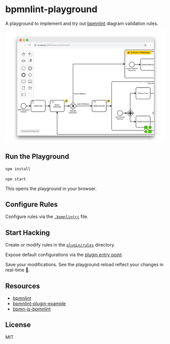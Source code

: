 # bpmnlint-playground

A playground to implement and try out [bpmnlint](https://github.com/bpmn-io/bpmnlint) diagram validation rules.

![playground](./docs/screenshot.png)


## Run the Playground

```
npm install

npm start
```

This opens the playground in your browser.


## Configure Rules

Configure rules via the [`.bpmnlintrc`](.bpmnlintrc) file.


## Start Hacking

Create or modify rules in the [`plugin/rules`](./plugin/rules) directory.

Expose default configurations via the [plugin entry point](./plugin/index.js).

Save your modifications. See the playground reload reflect your changes in real-time :rocket:.


## Resources

* [bpmnlint](https://github.com/bpmn-io/bpmnlint)
* [bpmnlint-plugin-example](https://github.com/bpmn-io/bpmnlint-plugin-example)
* [bpmn-js-bpmnlint](https://github.com/bpmn-io/bpmn-js-bpmnlint)


## License

MIT